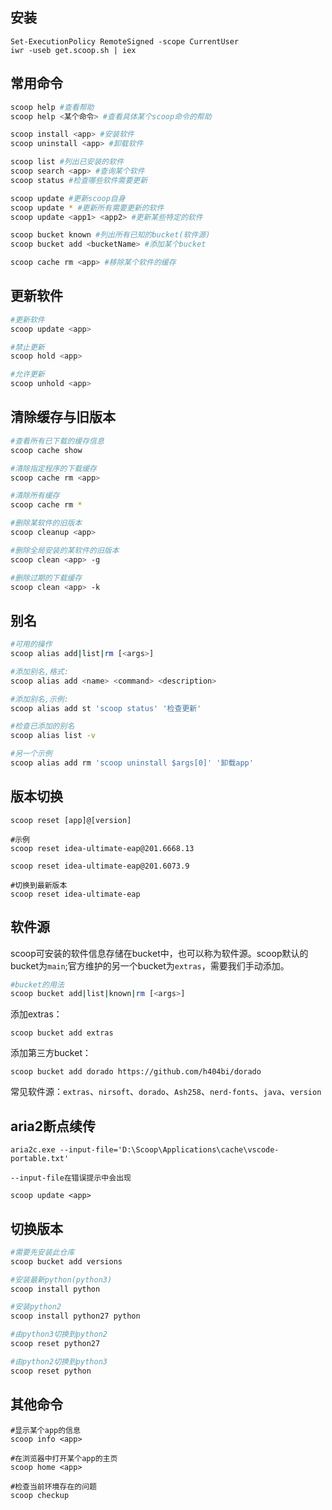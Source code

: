 ## 安装

```
Set-ExecutionPolicy RemoteSigned -scope CurrentUser
iwr -useb get.scoop.sh | iex
```



## 常用命令

```bash
scoop help #查看帮助
scoop help <某个命令> #查看具体某个scoop命令的帮助

scoop install <app> #安装软件
scoop uninstall <app> #卸载软件

scoop list #列出已安装的软件
scoop search <app> #查询某个软件
scoop status #检查哪些软件需要更新

scoop update #更新scoop自身
scoop update * #更新所有需要更新的软件
scoop update <app1> <app2> #更新某些特定的软件

scoop bucket known #列出所有已知的bucket(软件源)
scoop bucket add <bucketName> #添加某个bucket

scoop cache rm <app> #移除某个软件的缓存
```



## 更新软件

```bash
#更新软件
scoop update <app>

#禁止更新
scoop hold <app>

#允许更新
scoop unhold <app>
```



## 清除缓存与旧版本

```bash
#查看所有已下载的缓存信息
scoop cache show

#清除指定程序的下载缓存
scoop cache rm <app>

#清除所有缓存
scoop cache rm *

#删除某软件的旧版本
scoop cleanup <app>

#删除全局安装的某软件的旧版本
scoop clean <app> -g

#删除过期的下载缓存
scoop clean <app> -k
```



## 别名

```bash
#可用的操作
scoop alias add|list|rm [<args>]

#添加别名,格式:
scoop alias add <name> <command> <description>

#添加别名,示例:
scoop alias add st 'scoop status' '检查更新'

#检查已添加的别名
scoop alias list -v

#另一个示例
scoop alias add rm 'scoop uninstall $args[0]' '卸载app'
```



## 版本切换

```
scoop reset [app]@[version]

#示例
scoop reset idea-ultimate-eap@201.6668.13

scoop reset idea-ultimate-eap@201.6073.9

#切换到最新版本
scoop reset idea-ultimate-eap
```



## 软件源

scoop可安装的软件信息存储在bucket中，也可以称为软件源。scoop默认的bucket为`main`;官方维护的另一个bucket为`extras`，需要我们手动添加。

```bash
#bucket的用法
scoop bucket add|list|known|rm [<args>]
```

添加extras：

```
scoop bucket add extras
```

添加第三方bucket：

```
scoop bucket add dorado https://github.com/h404bi/dorado
```

常见软件源：`extras`、`nirsoft`、`dorado`、`Ash258`、`nerd-fonts`、`java`、`version`



## aria2断点续传

```
aria2c.exe --input-file='D:\Scoop\Applications\cache\vscode-portable.txt'

--input-file在错误提示中会出现

scoop update <app>
```



## 切换版本

```bash
#需要先安装此仓库
scoop bucket add versions

#安装最新python(python3)
scoop install python

#安装python2
scoop install python27 python

#由python3切换到python2
scoop reset python27

#由python2切换到python3
scoop reset python
```



## 其他命令

```
#显示某个app的信息
scoop info <app>

#在浏览器中打开某个app的主页
scoop home <app>

#检查当前环境存在的问题
scoop checkup
```

